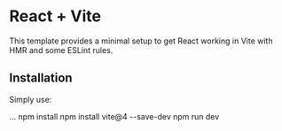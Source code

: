 # React + Vite

This template provides a minimal setup to get React working in Vite with HMR and some ESLint rules.

## Installation 

Simply use:

...
npm install
npm install vite@4 --save-dev
npm run dev
